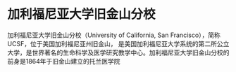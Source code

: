 # 加利福尼亚大学旧金山分校

加利福尼亚大学旧金山分校（University of California, San Francisco），简称UCSF，位于美国加利福尼亚州旧金山， 是美国加利福尼亚大学系统的第二所公立大学，是世界著名的生命科学及医学研究教学中心。加利福尼亚大学旧金山分校的前身是1864年于旧金山建立的托兰医学院